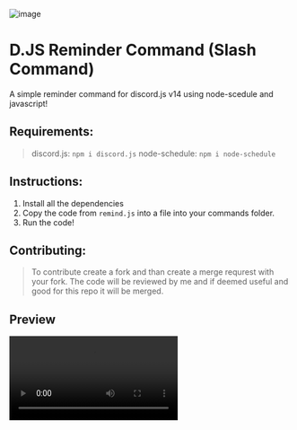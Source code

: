![image](https://user-images.githubusercontent.com/91988772/191603748-4eac3d17-a322-4633-ac1a-04d797abe67a.png)

# D.JS Reminder Command (Slash Command)
A simple reminder command for discord.js v14 using node-scedule and javascript!

## Requirements:
> discord.js: `npm i discord.js`
> node-schedule: `npm i node-schedule`

## Instructions:
1. Install all the dependencies
2. Copy the code from `remind.js` into a file into your commands folder.
3. Run the code!

## Contributing:
> To contribute create a fork and than create a merge requrest with your fork. The code will be reviewed by me and if deemed useful and good for this repo it will be merged.

## Preview

![video](https://github.com/LunarTaku/djs-reminder-system/blob/main/preview.mp4)
